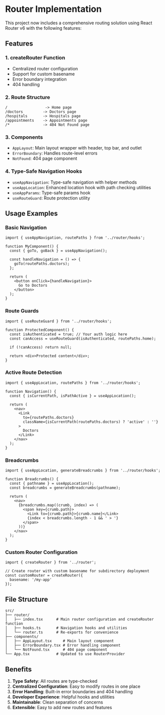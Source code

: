 # Router Implementation

This project now includes a comprehensive routing solution using React Router v6 with the following features:

## Features

### 1. **createRouter Function**
- Centralized router configuration
- Support for custom basename
- Error boundary integration
- 404 handling

### 2. **Route Structure**
```
/                 -> Home page
/doctors         -> Doctors page
/hospitals       -> Hospitals page
/appointments    -> Appointments page
/*               -> 404 Not Found page
```

### 3. **Components**
- `AppLayout`: Main layout wrapper with header, top bar, and outlet
- `ErrorBoundary`: Handles route-level errors
- `NotFound`: 404 page component

### 4. **Type-Safe Navigation Hooks**
- `useAppNavigation`: Type-safe navigation with helper methods
- `useAppLocation`: Enhanced location hook with path checking utilities
- `useAppParams`: Type-safe params hook
- `useRouteGuard`: Route protection utility

## Usage Examples

### Basic Navigation
```tsx
import { useAppNavigation, routePaths } from '../router/hooks';

function MyComponent() {
  const { goTo, goBack } = useAppNavigation();
  
  const handleNavigation = () => {
    goTo(routePaths.doctors);
  };
  
  return (
    <button onClick={handleNavigation}>
      Go to Doctors
    </button>
  );
}
```

### Route Guards
```tsx
import { useRouteGuard } from '../router/hooks';

function ProtectedComponent() {
  const isAuthenticated = true; // Your auth logic here
  const canAccess = useRouteGuard(isAuthenticated, routePaths.home);
  
  if (!canAccess) return null;
  
  return <div>Protected content</div>;
}
```

### Active Route Detection
```tsx
import { useAppLocation, routePaths } from '../router/hooks';

function Navigation() {
  const { isCurrentPath, isPathActive } = useAppLocation();
  
  return (
    <nav>
      <Link 
        to={routePaths.doctors}
        className={isCurrentPath(routePaths.doctors) ? 'active' : ''}
      >
        Doctors
      </Link>
    </nav>
  );
}
```

### Breadcrumbs
```tsx
import { useAppLocation, generateBreadcrumbs } from '../router/hooks';

function Breadcrumbs() {
  const { pathname } = useAppLocation();
  const breadcrumbs = generateBreadcrumbs(pathname);
  
  return (
    <nav>
      {breadcrumbs.map((crumb, index) => (
        <span key={crumb.path}>
          <Link to={crumb.path}>{crumb.name}</Link>
          {index < breadcrumbs.length - 1 && ' > '}
        </span>
      ))}
    </nav>
  );
}
```

### Custom Router Configuration
```tsx
import { createRouter } from '../router';

// Create router with custom basename for subdirectory deployment
const customRouter = createRouter({
  basename: '/my-app'
});
```

## File Structure
```
src/
├── router/
│   ├── index.tsx      # Main router configuration and createRouter function
│   ├── hooks.ts       # Navigation hooks and utilities
│   └── router.ts      # Re-exports for convenience
├── components/
│   ├── AppLayout.tsx     # Main layout component
│   ├── ErrorBoundary.tsx # Error handling component
│   └── NotFound.tsx      # 404 page component
└── App.tsx            # Updated to use RouterProvider
```

## Benefits

1. **Type Safety**: All routes are type-checked
2. **Centralized Configuration**: Easy to modify routes in one place
3. **Error Handling**: Built-in error boundaries and 404 handling
4. **Developer Experience**: Helpful hooks and utilities
5. **Maintainable**: Clean separation of concerns
6. **Extensible**: Easy to add new routes and features
